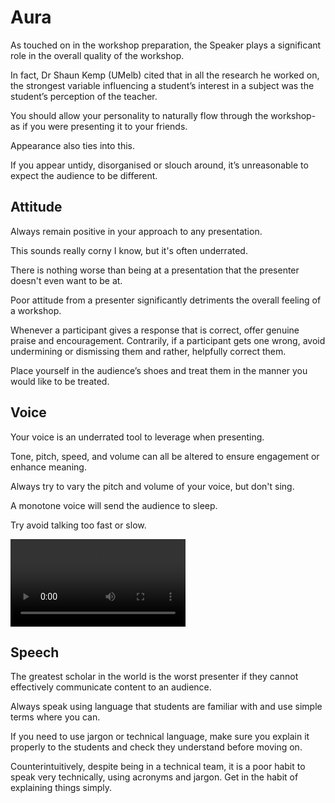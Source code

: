 # Aura

As touched on in the workshop preparation, the Speaker plays a significant role in the overall quality of the workshop.

In fact, Dr Shaun Kemp (UMelb) cited that in all the research he worked on, the strongest variable influencing a student’s interest in a subject was the student’s perception of the teacher. 

You should allow your personality to naturally flow through the workshop- as if you were presenting it to your friends.

Appearance also ties into this.

If you appear untidy, disorganised or slouch around, it’s unreasonable to expect the audience to be different.

## Attitude

Always remain positive in your approach to any presentation. 

This sounds really corny I know, but it's often underrated.

There is nothing worse than being at a presentation that the presenter doesn't even want to be at. 

Poor attitude from a presenter significantly detriments the overall feeling of a workshop. 

Whenever a participant gives a response that is correct, offer genuine praise and encouragement. Contrarily, if a participant gets one wrong, avoid undermining or dismissing them and rather, helpfully correct them. 

Place yourself in the audience’s shoes and treat them in the manner you would like to be treated.

## Voice

Your voice is an underrated tool to leverage when presenting.

Tone, pitch, speed, and volume can all be altered to ensure engagement or enhance meaning. 

Always try to vary the pitch and volume of your voice, but don't sing. 

A monotone voice will send the audience to sleep.

Try avoid talking too fast or slow.

<video controls width="280">
  <source src="./videos/tone.mp4" type="video/mp4">
  Your browser does not support the video tag.
</video>

## Speech

The greatest scholar in the world is the worst presenter if they cannot effectively communicate content to an audience.

Always speak using language that students are familiar with and use simple terms where you can. 

If you need to use jargon or technical language, make sure you explain it properly to the students and check they understand before moving on.

Counterintuitively, despite being in a technical team, it is a poor habit to speak very technically, using acronyms and jargon. Get in the habit of explaining things simply. 